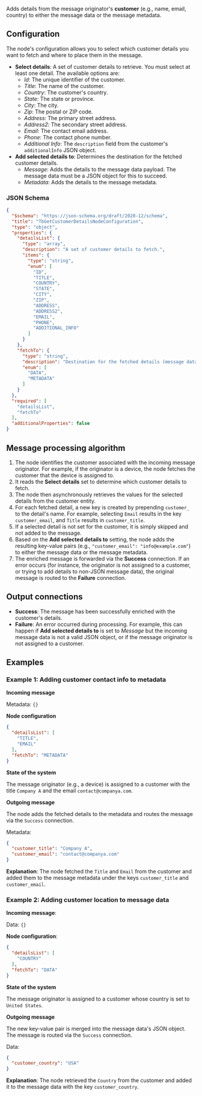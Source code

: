 Adds details from the message originator's **customer** (e.g., name, email, country) to either the message data or the message metadata.

## Configuration

The node's configuration allows you to select which customer details you want to fetch and where to place them in the message.

- **Select details**: A set of customer details to retrieve. You must select at least one detail. The available options are:
    * *Id*: The unique identifier of the customer.
    * *Title*: The name of the customer.
    * *Country*: The customer's country.
    * *State*: The state or province.
    * *City*: The city.
    * *Zip*: The postal or ZIP code.
    * *Address*: The primary street address.
    * *Address2*: The secondary street address.
    * *Email*: The contact email address.
    * *Phone*: The contact phone number.
    * *Additional Info*: The `description` field from the customer's `additionalInfo` JSON object.
- **Add selected details to**: Determines the destination for the fetched customer details.
    * *Message*: Adds the details to the message data payload. The message data must be a JSON object for this to succeed.
    * *Metadata*: Adds the details to the message metadata.

### JSON Schema

```json
{
  "$schema": "https://json-schema.org/draft/2020-12/schema",
  "title": "TbGetCustomerDetailsNodeConfiguration",
  "type": "object",
  "properties": {
    "detailsList": {
      "type": "array",
      "description": "A set of customer details to fetch.",
      "items": {
        "type": "string",
        "enum": [
          "ID",
          "TITLE",
          "COUNTRY",
          "STATE",
          "CITY",
          "ZIP",
          "ADDRESS",
          "ADDRESS2",
          "EMAIL",
          "PHONE",
          "ADDITIONAL_INFO"
        ]
      }
    },
    "fetchTo": {
      "type": "string",
      "description": "Destination for the fetched details (message data or metadata).",
      "enum": [
        "DATA",
        "METADATA"
      ]
    }
  },
  "required": [
    "detailsList",
    "fetchTo"
  ],
  "additionalProperties": false
}
```

## Message processing algorithm

1. The node identifies the customer associated with the incoming message originator. For example, if the originator is a device, the node fetches the customer that the device is
   assigned to.
2. It reads the **Select details** set to determine which customer details to fetch.
3. The node then asynchronously retrieves the values for the selected details from the customer entity.
4. For each fetched detail, a new key is created by prepending `customer_` to the detail's name. For example, selecting `Email` results in the key `customer_email`, and `Title`
   results in `customer_title`.
5. If a selected detail is not set for the customer, it is simply skipped and not added to the message.
6. Based on the **Add selected details to** setting, the node adds the resulting key-value pairs (e.g., `"customer_email": "info@example.com"`) to either the message data or the
   message metadata.
7. The enriched message is forwarded via the **Success** connection. If an error occurs (for instance, the originator is not assigned to a customer, or trying to add details to
   non-JSON message data), the original message is routed to the **Failure** connection.

## Output connections

- **Success**: The message has been successfully enriched with the customer's details.
- **Failure**: An error occurred during processing. For example, this can happen if **Add selected details to** is set to *Message* but the incoming message data is not a valid
  JSON object, or if the message originator is not assigned to a customer.

## Examples

### Example 1: Adding customer contact info to metadata

**Incoming message**

Metadata: `{}`

**Node configuration**

```json
{
  "detailsList": [
    "TITLE",
    "EMAIL"
  ],
  "fetchTo": "METADATA"
}
```

**State of the system**

The message originator (e.g., a device) is assigned to a customer with the title `Company A` and the email `contact@companya.com`.

**Outgoing message**

The node adds the fetched details to the metadata and routes the message via the `Success` connection.

Metadata:

```json
{
  "customer_title": "Company A",
  "customer_email": "contact@companya.com"
}
```

**Explanation**: The node fetched the `Title` and `Email` from the customer and added them to the message metadata under the keys `customer_title` and `customer_email`.

### Example 2: Adding customer location to message data

**Incoming message**:

Data: `{}`

**Node configuration**:

```json
{
  "detailsList": [
    "COUNTRY"
  ],
  "fetchTo": "DATA"
}
```

**State of the system**

The message originator is assigned to a customer whose country is set to `United States`.

**Outgoing message**

The new key-value pair is merged into the message data's JSON object. The message is routed via the `Success` connection.

Data:

```json
{
  "customer_country": "USA"
}
```

**Explanation**: The node retrieved the `Country` from the customer and added it to the message data with the key `customer_country`.
